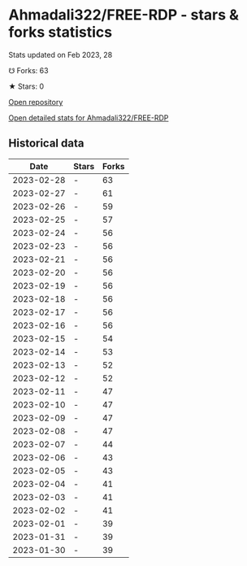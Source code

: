 # Ahmadali322/FREE-RDP - stars & forks statistics

Stats updated on Feb 2023, 28

☋ Forks: 63

★ Stars: 0

[Open repository](https://github.com/Ahmadali322/FREE-RDP)

[Open detailed stats for Ahmadali322/FREE-RDP](https://reviewgithub.com/rep/Ahmadali322/FREE-RDP)

## Historical data
| Date | Stars | Forks |
|------|-------|-------|
| 2023-02-28 | - | 63 | 
| 2023-02-27 | - | 61 | 
| 2023-02-26 | - | 59 | 
| 2023-02-25 | - | 57 | 
| 2023-02-24 | - | 56 | 
| 2023-02-23 | - | 56 | 
| 2023-02-21 | - | 56 | 
| 2023-02-20 | - | 56 | 
| 2023-02-19 | - | 56 | 
| 2023-02-18 | - | 56 | 
| 2023-02-17 | - | 56 | 
| 2023-02-16 | - | 56 | 
| 2023-02-15 | - | 54 | 
| 2023-02-14 | - | 53 | 
| 2023-02-13 | - | 52 | 
| 2023-02-12 | - | 52 | 
| 2023-02-11 | - | 47 | 
| 2023-02-10 | - | 47 | 
| 2023-02-09 | - | 47 | 
| 2023-02-08 | - | 47 | 
| 2023-02-07 | - | 44 | 
| 2023-02-06 | - | 43 | 
| 2023-02-05 | - | 43 | 
| 2023-02-04 | - | 41 | 
| 2023-02-03 | - | 41 | 
| 2023-02-02 | - | 41 | 
| 2023-02-01 | - | 39 | 
| 2023-01-31 | - | 39 | 
| 2023-01-30 | - | 39 | 

